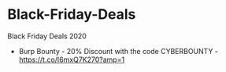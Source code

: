 # Black-Friday-Deals
Black Friday Deals 2020


- Burp Bounty - 20% Discount with the code CYBERBOUNTY - https://t.co/I6mxQ7K270?amp=1

